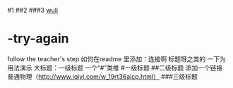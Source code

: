 #1
##2
###3
[wuli](http://www.iqiyi.com/w_19rt36ajcp.html)









# -try-again
follow the teacher's step
如何在readme 里添加：连接啊 标题呀之类的
一下为用法演示
大标题：一级标题 一个“#”类推
#一级标题
##二级标题
添加一个链接
普通物理（http://www.iqiyi.com/w_19rt36ajcp.html）
###三级标题
